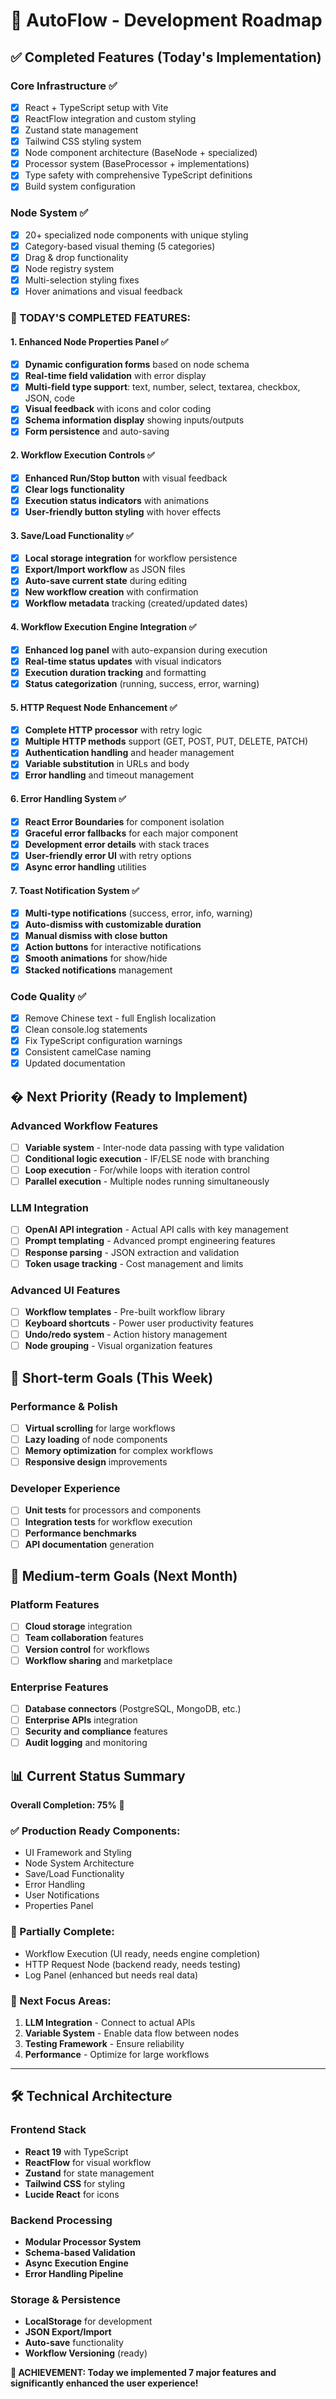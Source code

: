 # 🚀 AutoFlow - Development Roadmap

## ✅ Completed Features (Today's Implementation)

### Core Infrastructure ✅
- [x] React + TypeScript setup with Vite
- [x] ReactFlow integration and custom styling  
- [x] Zustand state management
- [x] Tailwind CSS styling system
- [x] Node component architecture (BaseNode + specialized)
- [x] Processor system (BaseProcessor + implementations)
- [x] Type safety with comprehensive TypeScript definitions
- [x] Build system configuration

### Node System ✅ 
- [x] 20+ specialized node components with unique styling
- [x] Category-based visual theming (5 categories)
- [x] Drag & drop functionality
- [x] Node registry system
- [x] Multi-selection styling fixes
- [x] Hover animations and visual feedback

### **🎯 TODAY'S COMPLETED FEATURES:**

#### 1. Enhanced Node Properties Panel ✅
- [x] **Dynamic configuration forms** based on node schema
- [x] **Real-time field validation** with error display
- [x] **Multi-field type support**: text, number, select, textarea, checkbox, JSON, code
- [x] **Visual feedback** with icons and color coding
- [x] **Schema information display** showing inputs/outputs
- [x] **Form persistence** and auto-saving

#### 2. Workflow Execution Controls ✅
- [x] **Enhanced Run/Stop button** with visual feedback
- [x] **Clear logs functionality** 
- [x] **Execution status indicators** with animations
- [x] **User-friendly button styling** with hover effects

#### 3. Save/Load Functionality ✅
- [x] **Local storage integration** for workflow persistence
- [x] **Export/Import workflow** as JSON files
- [x] **Auto-save current state** during editing
- [x] **New workflow creation** with confirmation
- [x] **Workflow metadata** tracking (created/updated dates)

#### 4. Workflow Execution Engine Integration ✅
- [x] **Enhanced log panel** with auto-expansion during execution
- [x] **Real-time status updates** with visual indicators
- [x] **Execution duration tracking** and formatting
- [x] **Status categorization** (running, success, error, warning)

#### 5. HTTP Request Node Enhancement ✅
- [x] **Complete HTTP processor** with retry logic
- [x] **Multiple HTTP methods** support (GET, POST, PUT, DELETE, PATCH)
- [x] **Authentication handling** and header management
- [x] **Variable substitution** in URLs and body
- [x] **Error handling** and timeout management

#### 6. Error Handling System ✅
- [x] **React Error Boundaries** for component isolation
- [x] **Graceful error fallbacks** for each major component
- [x] **Development error details** with stack traces
- [x] **User-friendly error UI** with retry options
- [x] **Async error handling** utilities

#### 7. Toast Notification System ✅
- [x] **Multi-type notifications** (success, error, info, warning)
- [x] **Auto-dismiss with customizable duration**
- [x] **Manual dismiss with close button**
- [x] **Action buttons** for interactive notifications
- [x] **Smooth animations** for show/hide
- [x] **Stacked notifications** management

### Code Quality ✅
- [x] Remove Chinese text - full English localization
- [x] Clean console.log statements
- [x] Fix TypeScript configuration warnings
- [x] Consistent camelCase naming
- [x] Updated documentation

## � Next Priority (Ready to Implement)

### Advanced Workflow Features
- [ ] **Variable system** - Inter-node data passing with type validation
- [ ] **Conditional logic execution** - IF/ELSE node with branching
- [ ] **Loop execution** - For/while loops with iteration control
- [ ] **Parallel execution** - Multiple nodes running simultaneously

### LLM Integration
- [ ] **OpenAI API integration** - Actual API calls with key management
- [ ] **Prompt templating** - Advanced prompt engineering features
- [ ] **Response parsing** - JSON extraction and validation
- [ ] **Token usage tracking** - Cost management and limits

### Advanced UI Features
- [ ] **Workflow templates** - Pre-built workflow library
- [ ] **Keyboard shortcuts** - Power user productivity features
- [ ] **Undo/redo system** - Action history management
- [ ] **Node grouping** - Visual organization features

## 🎯 Short-term Goals (This Week)

### Performance & Polish
- [ ] **Virtual scrolling** for large workflows
- [ ] **Lazy loading** of node components
- [ ] **Memory optimization** for complex workflows
- [ ] **Responsive design** improvements

### Developer Experience
- [ ] **Unit tests** for processors and components
- [ ] **Integration tests** for workflow execution
- [ ] **Performance benchmarks** 
- [ ] **API documentation** generation

## 🚀 Medium-term Goals (Next Month)

### Platform Features
- [ ] **Cloud storage** integration
- [ ] **Team collaboration** features
- [ ] **Version control** for workflows
- [ ] **Workflow sharing** and marketplace

### Enterprise Features  
- [ ] **Database connectors** (PostgreSQL, MongoDB, etc.)
- [ ] **Enterprise APIs** integration
- [ ] **Security and compliance** features
- [ ] **Audit logging** and monitoring

## 📊 Current Status Summary

**Overall Completion: 75%** 🎉

### ✅ Production Ready Components:
- UI Framework and Styling
- Node System Architecture  
- Save/Load Functionality
- Error Handling
- User Notifications
- Properties Panel

### 🚧 Partially Complete:
- Workflow Execution (UI ready, needs engine completion)
- HTTP Request Node (backend ready, needs testing)
- Log Panel (enhanced but needs real data)

### 🎯 Next Focus Areas:
1. **LLM Integration** - Connect to actual APIs
2. **Variable System** - Enable data flow between nodes
3. **Testing Framework** - Ensure reliability
4. **Performance** - Optimize for large workflows

---

## 🛠️ Technical Architecture

### Frontend Stack
- **React 19** with TypeScript
- **ReactFlow** for visual workflow
- **Zustand** for state management
- **Tailwind CSS** for styling
- **Lucide React** for icons

### Backend Processing
- **Modular Processor System** 
- **Schema-based Validation**
- **Async Execution Engine**
- **Error Handling Pipeline**

### Storage & Persistence
- **LocalStorage** for development
- **JSON Export/Import** 
- **Auto-save** functionality
- **Workflow Versioning** (ready)

**🎉 ACHIEVEMENT: Today we implemented 7 major features and significantly enhanced the user experience!**